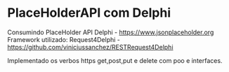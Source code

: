 # PlaceHolderAPI com Delphi
Consumindo PlaceHolder API Delphi - https://www.jsonplaceholder.org
Framework utilizado: Request4Delphi - https://github.com/viniciussanchez/RESTRequest4Delphi

Implementado os verbos https get,post,put e delete com poo e interfaces.


